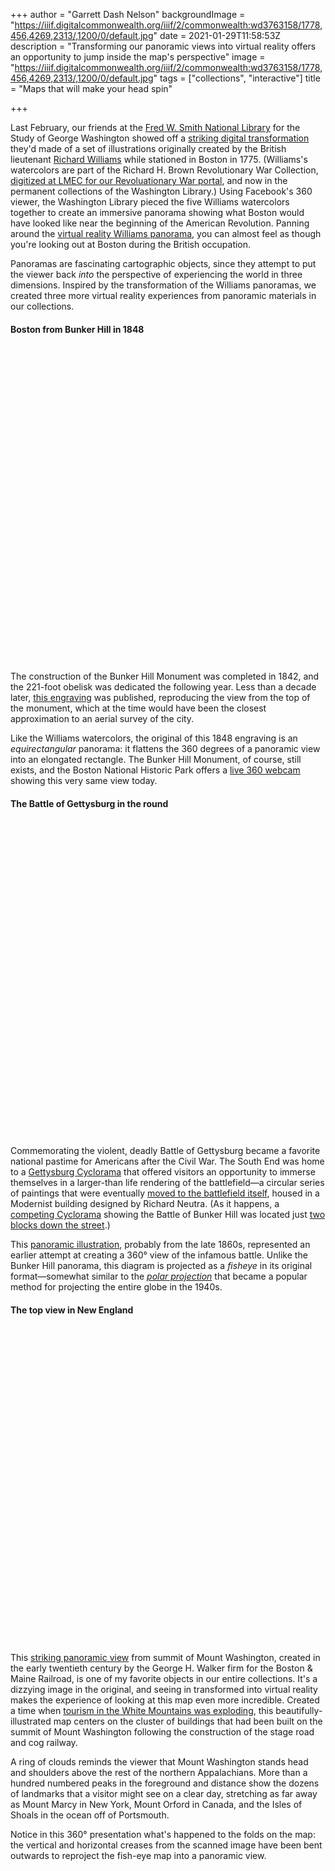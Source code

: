+++
author = "Garrett Dash Nelson"
backgroundImage = "https://iiif.digitalcommonwealth.org/iiif/2/commonwealth:wd3763158/1778,456,4269,2313/,1200/0/default.jpg"
date = 2021-01-29T11:58:53Z
description = "Transforming our panoramic views into virtual reality offers an opportunity to jump inside the map's perspective"
image = "https://iiif.digitalcommonwealth.org/iiif/2/commonwealth:wd3763158/1778,456,4269,2313/,1200/0/default.jpg"
tags = ["collections", "interactive"]
title = "Maps that will make your head spin"

+++
<link rel="stylesheet" href="https://cdn.jsdelivr.net/npm/pannellum@2.5.6/build/pannellum.css"/>
<style>
    .pnlm-load-button > p, .pnlm-load-box > p { color: white !important; }
</style>

Last February, our friends at the [Fred W. Smith National Library](https://www.mountvernon.org/library) for the Study of George Washington showed off a [striking digital transformation](https://www.mountvernon.org/library/research-library/special-collections-and-archives/richard-h-brown-revolutionary-war-map-collection/an-18th-century-view-from-beacon-hill/) they'd made of a set of illustrations originally created by the British lieutenant [Richard Williams](https://collections.leventhalmap.org/search?f%5Bname_facet_ssim%5D%5B%5D=Williams%2C+Richard%2C+active+1750-1776) while stationed in Boston in 1775. (Williams's watercolors are part of the Richard H. Brown Revolutionary War Collection, [digitized at LMEC for our Revoluationary War portal](https://collections.leventhalmap.org/collections/commonwealth:z603vr25h), and now in the permanent collections of the Washington Library.) Using Facebook's 360 viewer, the Washington Library pieced the five Williams watercolors together to create an immersive panorama showing what Boston would have looked like near the beginning of the American Revolution. Panning around the [virtual reality Williams panorama](https://www.facebook.com/HistoricMountVernon/photos/a.260311453821/10157474018228822/?type=3), you can almost feel as though you're looking out at Boston during the British occupation.

Panoramas are fascinating cartographic objects, since they attempt to put the viewer back *into* the perspective of experiencing the world in three dimensions. Inspired by the transformation of the Williams panoramas, we created three more virtual reality experiences from panoramic materials in our collections.

#### Boston from Bunker Hill in 1848

<div id="bunker-hill-pano" style="width: 100%; height: 500px; margin-bottom: 20px;"></div>

The construction of the Bunker Hill Monument was completed in 1842, and the 221-foot obelisk was dedicated the following year. Less than a decade later, [this engraving](https://collections.leventhalmap.org/search/commonwealth:3f463237t) was published, reproducing the view from the top of the monument, which at the time would have been the closest approximation to an aerial survey of the city. 

Like the Williams watercolors, the original of this 1848 engraving is an *equirectangular* panorama: it flattens the 360 degrees of a panoramic view into an elongated rectangle. The Bunker Hill Monument, of course, still exists, and the Boston National Historic Park offers a [live 360 webcam](https://www.youtube.com/watch?v=MmvSS4Cvu-I&fbclid=IwAR1bD65gd_DmwBXLkHB7Sckwr_zgc8yGGyqHmIQNRrd5iD9DRtip6EPwzAY) showing this very same view today. 

#### The Battle of Gettysburg in the round

<div id="gettysburg-pano" style="width: 100%; height: 500px; margin-bottom: 20px;"></div>


Commemorating the violent, deadly Battle of Gettysburg became a favorite national pastime for Americans after the Civil War. The South End was home to a [Gettysburg Cyclorama](https://atlascope.leventhalmap.org/#view:share$base:001$overlay:39999085945721$zoom:19.60$center:-7911632.471615617,5212749.569454899$mode:glass$pos:336) that offered visitors an opportunity to immerse themselves in a larger-than life rendering of the battlefield—a circular series of paintings that were eventually [moved to the battlefield itself](https://historicaldigression.com/2013/08/08/the-bostongettysburg-cyclorama-painting/), housed in a Modernist building designed by Richard Neutra. (As it happens, a [competing Cyclorama](https://books.google.com/books?id=wNFAAAAAIAAJ&pg=PA118#v=onepage&q&f=false) showing the Battle of Bunker Hill was located just [two blocks down the street](https://atlascope.leventhalmap.org/#view:share$base:001$overlay:39999059011104$zoom:19.06$center:-7911397.089176168,5213126.123911884$mode:glass$pos:336).)

This [panoramic illustration](https://collections.leventhalmap.org/search/commonwealth:xg94j201t), probably from the late 1860s, represented an earlier attempt at creating a 360° view of the infamous battle. Unlike the Bunker Hill panorama, this diagram is projected as a *fisheye* in its original format—somewhat similar to the [*polar projection*](https://www.leventhalmap.org/digital-exhibitions/bending-lines/how-to-bend/4.1.1/) that became a popular method for projecting the entire globe in the 1940s.

#### The top view in New England

<div id="mt-washington-pano" style="width: 100%; height: 500px; margin-bottom: 20px;"></div>

This [striking panoramic view](https://collections.leventhalmap.org/search/commonwealth:wd3763140) from summit of Mount Washington, created in the early twentieth century by the George H. Walker firm for the Boston & Maine Railroad, is one of my favorite objects in our entire collections. It's a dizzying image in the original, and seeing in transformed into virtual reality makes the experience of looking at this map even more incredible. Created a time when [tourism in the White Mountains was exploding](http://www.worldcat.org/oclc/1155061670), this beautifully-illustrated map centers on the cluster of buildings that had been built on the summit of Mount Washington following the construction of the stage road and cog railway.

A ring of clouds reminds the viewer that Mount Washington stands head and shoulders above the rest of the northern Appalachians. More than a hundred numbered peaks in the foreground and distance show the dozens of landmarks that a visitor might see on a clear day, stretching as far away as Mount Marcy in New York, Mount Orford in Canada, and the Isles of Shoals in the ocean off of Portsmouth.

Notice in this 360° presentation what's happened to the folds on the map: the vertical and horizontal creases from the scanned image have been bent outwards to reproject the fish-eye map into a panoramic view.



<script type="text/javascript" src="https://cdn.jsdelivr.net/npm/pannellum@2.5.6/build/pannellum.js"></script>

<script>
pannellum.viewer('mt-washington-pano', {
    "type": "equirectangular",
    "panorama": "https://geoservices.leventhalmap.org/files/panoramas/mt-washington-pano.jpg"
});

pannellum.viewer('gettysburg-pano', {
    "type": "equirectangular",
    "panorama": "https://geoservices.leventhalmap.org/files/panoramas/gettysburg-pano.jpg"
});

pannellum.viewer('bunker-hill-pano', {
    "type": "equirectangular",
    "panorama": "https://geoservices.leventhalmap.org/files/panoramas/bunker-hill-pano.jpg"
});
</script>